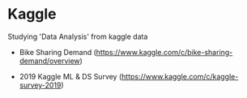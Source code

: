 # Kaggle

Studying 'Data Analysis' from kaggle data

* Bike Sharing Demand (https://www.kaggle.com/c/bike-sharing-demand/overview)
- 2019 Kaggle ML & DS Survey (https://www.kaggle.com/c/kaggle-survey-2019)
